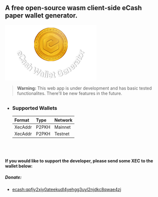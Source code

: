 ## A free open-source wasm client-side eCash paper wallet generator.

<img src="./src/header/xeclogo.webp" width="300" />

> **Warning:** This web app is under development and has basic tested functionalites. There'll be new features in the future.

##

- ### Supported Wallets

    | Format | Type | Network|
    |------|------|------|
    |XecAddr|P2PKH|Mainnet|
    |XecAddr|P2PKH|Testnet|

<br></br>



#### If you would like to support the developer, please send some XEC to the wallet below:

##### Donate:
 - [ecash:qpfjy2xjy0ateekudl4yehgg3uyl2njdkc8qwae4zj](https://cashtab.com/#/send?bip21=ecash:qpfjy2xjy0ateekudl4yehgg3uyl2njdkc8qwae4zj?op_return_raw=040074616208205468616e6b7320)

